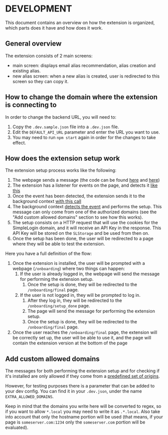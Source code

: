 # DEVELOPMENT

This document contains an overview on how the extension is organized, which parts does it have and how does it work.

## General overview

The extension consists of 2 main screens:

- main screen: displays email alias recommendation, alias creation and existing alias.
- new alias screen: when a new alias is created, user is redirected to this screen so they can copy it.


## How to change the domain where the extension is connecting to

In order to change the backend URL, you will need to:

1. Copy the `.dev.sample.json` file into a `.dev.json` file.
2. Edit the `DEFAULT_API_URL` parameter and enter the URL you want to use.
3. You may need to run `npm start` again in order for the changes to take effect.

## How does the extension setup work

The extension setup process works like the following:

1. The webpage sends a message (the code can be found [here](https://github.com/simple-login/app/blob/0e3be23acc7978f6e2b1127ed78dc2147cf43515/templates/onboarding/index.html#L41-L42) and [here](https://github.com/simple-login/app/blob/0e3be23acc7978f6e2b1127ed78dc2147cf43515/templates/onboarding/setup_done.html#L31-L32))
2. The extension has a listener for events on the page, and detects it [like this](https://github.com/simple-login/browser-extension/blob/55629849838b716dabcb008898c97c4ee1118da1/src/content_script/input_tools.js#L257)
3. Once the event has been detected, the extension sends it to the background context [with this call](https://github.com/simple-login/browser-extension/blob/55629849838b716dabcb008898c97c4ee1118da1/src/content_script/input_tools.js#L260)
4. The background context [detects the event](https://github.com/simple-login/browser-extension/blob/master/src/background/index.js#L119-L120) and performs the setup. This message can only come from one of the authorized domains (see the "Add custom allowed domains" section to see how this works).
5. The setup consists on a HTTP request that will use the cookies for the SimpleLogin domain, and it will receive an API Key in the response. This API Key will be stored on the `SLStorage` and be used from then on.
6. Once the setup has been done, the user will be redirected to a page where they will be able to test the extension.

Here you have a full definition of the flow:

1. Once the extension is installed, the user will be prompted with a webpage (`/onboarding`) where two things can happen:
   1. If the user is already logged in, the webpage will send the message for performing the extension setup.
      1. Once the setup is done, they will be redirected to the `/onboarding/final` page.
   2. If the user is not logged in, they will be prompted to log in.
      1. After they log in, they will be redirected to the `/onboarding/setup_done` page.
      2. The page will send the message for performing the extension setup.
      3. Once the setup is done, they will be redirected to the `/onboarding/final` page.
2. Once the user reaches the `/onboarding/final` page, the extension will be correctly set up, the user will be able to use it, and the page will contain the extension version at the bottom of the page


## Add custom allowed domains

The messages for both performing the extension setup and for checking if it's installed are only allowed if they come from a [predefined set of origins](https://github.com/simple-login/browser-extension/blob/55629849838b716dabcb008898c97c4ee1118da1/src/background/index.js#L72-L77).

However, for testing purposes there is a parameter that can be added to your dev config. You can find it in your `.dev.json`, under the name `EXTRA_ALLOWED_DOMAINS`.

Keep in mind that the domains you write here will be converted to regex, so if you want to allow `*.local` you may need to write it as `.*.local`. Also take into account that only the hostname portion will be used (that means, if your page is `someserver.com:1234` only the `someserver.com` portion will be evaluated).
